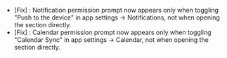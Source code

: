 - [Fix] : Notification permission prompt now appears only when toggling "Push to the device" in app settings → Notifications, not when opening the section directly.
- [Fix] : Calendar permission prompt now appears only when toggling "Calendar Sync" in app settings → Calendar, not when opening the section directly.
